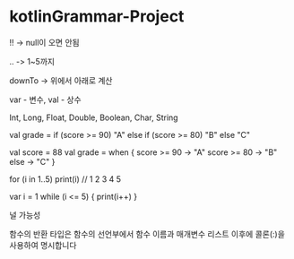 # kotlinGrammar-Project


!! -> null이 오면 안됨

.. -> 1~5까지

downTo -> 위에서 아래로 계산

var - 변수, val - 상수

Int, Long, Float, Double, Boolean, Char, String

val grade = if (score >= 90) "A" else if (score >= 80) "B" else "C"

val score = 88
val grade = when {
    score >= 90 -> "A"
    score >= 80 -> "B"
    else -> "C"
}

for (i in 1..5) print(i) // 1 2 3 4 5

var i = 1
while (i <= 5) {
    print(i++)
}

널 가능성

함수의 반환 타입은 함수의 선언부에서 함수 이름과 매개변수 리스트 이후에 콜론(:)을 사용하여 명시합니다
